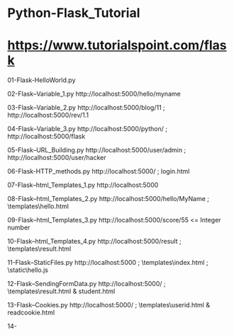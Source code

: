 # Python-Flask_Tutorial

# https://www.tutorialspoint.com/flask

01-Flask-HelloWorld.py

02-Flask–Variable_1.py  http://localhost:5000/hello/myname

03-Flask–Variable_2.py  http://localhost:5000/blog/11 ; http://localhost:5000/rev/1.1

04-Flask–Variable_3.py   http://localhost:5000/python/ ;  http://localhost:5000/flask

05-Flask–URL_Building.py  http://localhost:5000/user/admin ; http://localhost:5000/user/hacker

06-Flask-HTTP_methods.py  http://localhost:5000/ ; login.html

07-Flask–html_Templates_1.py  http://localhost:5000

08-Flask–html_Templates_2.py  http://localhost:5000/hello/MyName ; \templates\hello.html

09-Flask–html_Templates_3.py  http://localhost:5000/score/55  <= Integer number

10-Flask–html_Templates_4.py  http://localhost:5000/result  ; \templates\result.html

11-Flask–StaticFiles.py  http://localhost:5000 ; \templates\index.html ; \static\hello.js

12-Flask–SendingFormData.py  http://localhost:5000/ ; \templates\result.html & student.html

13-Flask–Cookies.py  http://localhost:5000/ ; \templates\userid.html & readcookie.html

14-